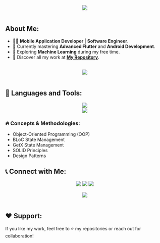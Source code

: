 <div align="center">
    <img src="https://readme-typing-svg.herokuapp.com/?font=Righteous&size=35&center=true&vCenter=true&width=500&height=70&duration=4000&lines=Hi+There!+👋;+I'm+Ahmed+Yasser!;+Welcome!;" />
</div>

<br>

## About Me:
- 👨‍💻 **Mobile Application Developer** | **Software Engineer**.  
- 🚀 Currently mastering **Advanced Flutter** and **Android Development**.  
- 🤖 Exploring **Machine Learning** during my free time.  
- 🌟 Discover all my work at **[My Repository](https://github.com/AhmedYasserTaha?tab=repositories)**.

<br>
<div align="center">
    <img src="https://user-images.githubusercontent.com/73097560/115834477-dbab4500-a447-11eb-908a-139a6edaec5c.gif" />
</div>
<br>

## 🚀 Languages and Tools:

<div align="center">
    <img src="https://skillicons.dev/icons?i=cpp,dart" />
</div>

<div align="center">
    <img src="https://skillicons.dev/icons?i=flutter,firebase,androidstudio,vscode,figma,postman,github,git" />
</div>

### 🔥 Concepts & Methodologies:
- Object-Oriented Programming (OOP)
- BLoC State Management
- GetX State Management
- SOLID Principles
- Design Patterns







## 📞 Connect with Me:

<div align="center">
    <a href="https://www.linkedin.com/in/ahmed-yasser-913678335/" alt="LinkedIn">
        <img src="https://img.shields.io/badge/-LinkedIn-blue?style=for-the-badge&logo=linkedin" /></a>
    <a href="https://wa.me/201010374459" alt="WhatsApp">
        <img src="https://img.shields.io/badge/-WhatsApp-25D366?style=for-the-badge&logo=whatsapp&logoColor=white" /></a>
    <a href="mailto:ahmed.yasser.taha10@gmail.com" alt="Gmail">
        <img src="https://img.shields.io/badge/-Gmail-D14836?style=for-the-badge&logo=gmail&logoColor=white" /></a>
</div>

<br>

<div align="center">
    <img src="https://readme-typing-svg.herokuapp.com?font=Righteous&size=25&center=true&vCenter=true&width=500&lines=Always+Learning!;Striving+for+Excellence!;Coding+with+Passion!;Let's+Connect+%F0%9F%91%8D" />
</div>

<br>

## ❤️ Support:
If you like my work, feel free to ⭐ my repositories or reach out for collaboration!

